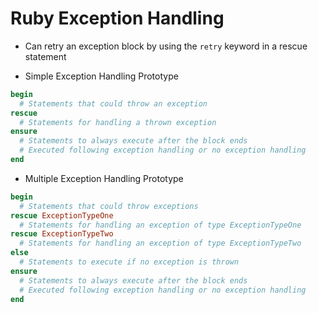 # Ruby Exception Handling

* Can retry an exception block by using the `retry` keyword in a rescue statement

* Simple Exception Handling Prototype
```ruby
begin
  # Statements that could throw an exception
rescue
  # Statements for handling a thrown exception
ensure
  # Statements to always execute after the block ends
  # Executed following exception handling or no exception handling
end
```

* Multiple Exception Handling Prototype
```ruby
begin
  # Statements that could throw exceptions
rescue ExceptionTypeOne
  # Statements for handling an exception of type ExceptionTypeOne
rescue ExceptionTypeTwo
  # Statements for handling an exception of type ExceptionTypeTwo
else
  # Statements to execute if no exception is thrown
ensure
  # Statements to always execute after the block ends
  # Executed following exception handling or no exception handling
end
